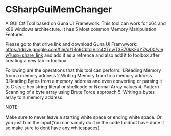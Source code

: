 # CSharpGuiMemChanger
A GUI C# Tool based on Guna UI Framework. This tool can work for x64 and x86 windows architecture. It has 5 Most common Memory Manipulation Features

Please go to that drive link and download Guna Ui Framwwork: https://drive.google.com/file/d/1Bn9CbtcIVlIc4XTnwT3S70kKFdY7Ay00/view?usp=share_link
and add it as a refrence and also add it to toolbox after creating a new tab in toolbox

Following are the operations that this tool can perform:
1.Reading Memory from a memory address
2.Writing Memory from to a memory address
3.Reading Bytes from a memory address and even converting or parsing it to C style hex string literal or shellcode  or Normal Array values
4. Pattern Scanning of a byte array using Brute Force approach
5. Writing a bytes array to a memory address

NOTE:

Make sure to never leave a starting white space or ending white space. Or you just trim the input(You can simply do it in the code I didnot have done it so make sure to dont have any whitespaces)
 
